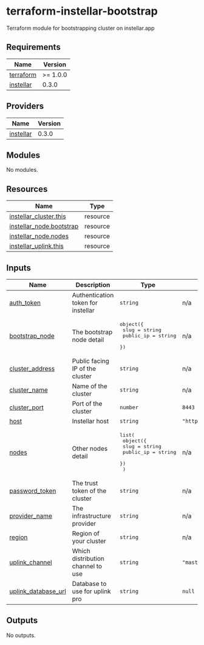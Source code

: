 # terraform-instellar-bootstrap
Terraform module for bootstrapping cluster on instellar.app

<!-- BEGIN_TF_DOCS -->
## Requirements

| Name | Version |
|------|---------|
| <a name="requirement_terraform"></a> [terraform](#requirement\_terraform) | >= 1.0.0 |
| <a name="requirement_instellar"></a> [instellar](#requirement\_instellar) | 0.3.0 |

## Providers

| Name | Version |
|------|---------|
| <a name="provider_instellar"></a> [instellar](#provider\_instellar) | 0.3.0 |

## Modules

No modules.

## Resources

| Name | Type |
|------|------|
| [instellar_cluster.this](https://registry.terraform.io/providers/upmaru/instellar/0.3.0/docs/resources/cluster) | resource |
| [instellar_node.bootstrap](https://registry.terraform.io/providers/upmaru/instellar/0.3.0/docs/resources/node) | resource |
| [instellar_node.nodes](https://registry.terraform.io/providers/upmaru/instellar/0.3.0/docs/resources/node) | resource |
| [instellar_uplink.this](https://registry.terraform.io/providers/upmaru/instellar/0.3.0/docs/resources/uplink) | resource |

## Inputs

| Name | Description | Type | Default | Required |
|------|-------------|------|---------|:--------:|
| <a name="input_auth_token"></a> [auth\_token](#input\_auth\_token) | Authentication token for instellar | `string` | n/a | yes |
| <a name="input_bootstrap_node"></a> [bootstrap\_node](#input\_bootstrap\_node) | The bootstrap node detail | <pre>object({<br>    slug = string<br>    public_ip = string<br>  })</pre> | n/a | yes |
| <a name="input_cluster_address"></a> [cluster\_address](#input\_cluster\_address) | Public facing IP of the cluster | `string` | n/a | yes |
| <a name="input_cluster_name"></a> [cluster\_name](#input\_cluster\_name) | Name of the cluster | `string` | n/a | yes |
| <a name="input_cluster_port"></a> [cluster\_port](#input\_cluster\_port) | Port of the cluster | `number` | `8443` | no |
| <a name="input_host"></a> [host](#input\_host) | Instellar host | `string` | `"https://web.instellar.app"` | no |
| <a name="input_nodes"></a> [nodes](#input\_nodes) | Other nodes detail | <pre>list(<br>    object({<br>      slug = string<br>      public_ip = string<br>    })<br>  )</pre> | n/a | yes |
| <a name="input_password_token"></a> [password\_token](#input\_password\_token) | The trust token of the cluster | `string` | n/a | yes |
| <a name="input_provider_name"></a> [provider\_name](#input\_provider\_name) | The infrastructure provider | `string` | n/a | yes |
| <a name="input_region"></a> [region](#input\_region) | Region of your cluster | `string` | n/a | yes |
| <a name="input_uplink_channel"></a> [uplink\_channel](#input\_uplink\_channel) | Which distribution channel to use | `string` | `"master"` | no |
| <a name="input_uplink_database_url"></a> [uplink\_database\_url](#input\_uplink\_database\_url) | Database to use for uplink pro | `string` | `null` | no |

## Outputs

No outputs.
<!-- END_TF_DOCS -->